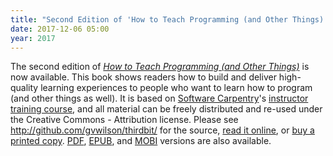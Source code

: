 ```yaml
---
title: "Second Edition of 'How to Teach Programming (and Other Things)'"
date: 2017-12-06 05:00
year: 2017
---
```


The second edition of *[How to Teach Programming (and Other
Things)]({{site.github.url}}/teaching/)* is now available.  This book
shows readers how to build and deliver high-quality learning
experiences to people who want to learn how to program (and other
things as well).  It is based on [Software
Carpentry](https://software-carpentry.org)'s [instructor training
course](https://swcarpentry.github.io/instructor-training/), and all
material can be freely distributed and re-used under the Creative
Commons - Attribution license.  Please see
<http://github.com/gvwilson/thirdbit/> for the source, [read it
online]({{site.github.url}}/teaching/), or [buy a printed
copy]({{site.teaching_lulu_url}}).
[PDF]({{site.github.url}}/teaching/teaching.pdf),
[EPUB]({{site.github.url}}/teaching/teaching.epub), and
[MOBI]({{site.github.url}}/teaching/teaching.mobi) versions are also
available.

